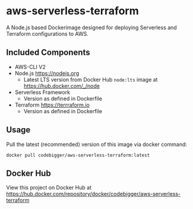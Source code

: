# aws-serverless-terraform

A Node.js based Dockerimage designed for deploying Serverless and Terraform configurations to AWS.

## Included Components

- AWS-CLI V2
- Node.js https://nodejs.org
  - Latest LTS version from Docker Hub `node:lts` image at https://hub.docker.com/_/node
- Serverless Framework
  - Version as defined in Dockerfile
- Terraform https://terrraform.io
  - Version as defined in Dockerfile

## Usage

Pull the latest (recommended) version of this image via docker command:

`docker pull codebigger/aws-serverless-terraform:latest`

## Docker Hub

View this project on Docker Hub at https://hub.docker.com/repository/docker/codebigger/aws-serverless-terraform

